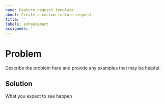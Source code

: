```yaml
---
name: Feature request template
about: Create a custom feature request
title: ''
labels: enhancement
assignees: ''
---
```


# Problem

Describe the problem here and provide any examples that may be helpful.

## Solution

What you expect to see happen
